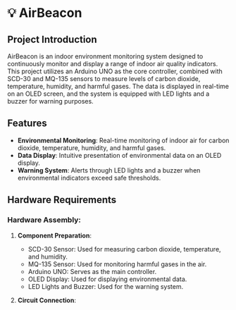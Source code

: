 # 💡 AirBeacon

## Project Introduction

AirBeacon is an indoor environment monitoring system designed to continuously monitor and display a range of indoor air quality indicators. This project utilizes an Arduino UNO as the core controller, combined with SCD-30 and MQ-135 sensors to measure levels of carbon dioxide, temperature, humidity, and harmful gases. The data is displayed in real-time on an OLED screen, and the system is equipped with LED lights and a buzzer for warning purposes.

## Features

- **Environmental Monitoring**: Real-time monitoring of indoor air for carbon dioxide, temperature, humidity, and harmful gases.
- **Data Display**: Intuitive presentation of environmental data on an OLED display.
- **Warning System**: Alerts through LED lights and a buzzer when environmental indicators exceed safe thresholds.

## Hardware Requirements

### Hardware Assembly:

1. **Component Preparation**:
   - SCD-30 Sensor: Used for measuring carbon dioxide, temperature, and humidity.
   - MQ-135 Sensor: Used for monitoring harmful gases in the air.
   - Arduino UNO: Serves as the main controller.
   - OLED Display: Used for displaying environmental data.
   - LED Lights and Buzzer: Used for the warning system.
     
2. **Circuit Connection**:

